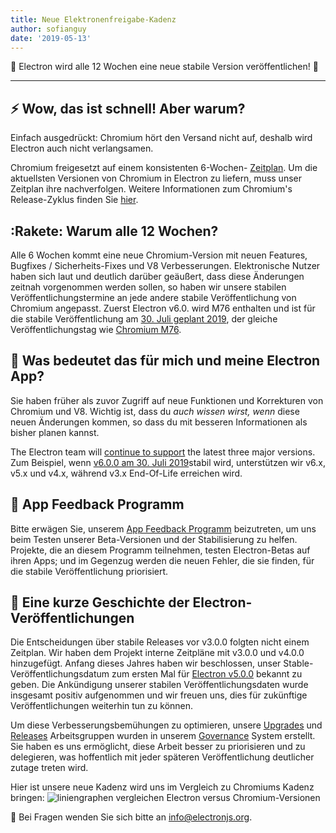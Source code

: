 ```yaml
---
title: Neue Elektronenfreigabe-Kadenz
author: sofianguy
date: '2019-05-13'
---
```


🎉 Electron wird alle 12 Wochen eine neue stabile Version veröffentlichen! 🎉

---

## ⚡ Wow, das ist schnell! Aber warum?

Einfach ausgedrückt: Chromium hört den Versand nicht auf, deshalb wird Electron auch nicht verlangsamen.

Chromium freigesetzt auf einem konsistenten 6-Wochen- [Zeitplan](https://www.chromium.org/developers/calendar). Um die aktuellsten Versionen von Chromium in Electron zu liefern, muss unser Zeitplan ihre nachverfolgen. Weitere Informationen zum Chromium's Release-Zyklus finden Sie [hier](https://chromium.googlesource.com/chromium/src/+/master/docs/process/release_cycle.md).

## :Rakete: Warum alle 12 Wochen?

Alle 6 Wochen kommt eine neue Chromium-Version mit neuen Features, Bugfixes / Sicherheits-Fixes und V8 Verbesserungen. Elektronische Nutzer haben sich laut und deutlich darüber geäußert, dass diese Änderungen zeitnah vorgenommen werden sollen, so haben wir unsere stabilen Veröffentlichungstermine an jede andere stabile Veröffentlichung von Chromium angepasst. Zuerst Electron v6.0. wird M76 enthalten und ist für die stabile Veröffentlichung am [30. Juli geplant 2019](https://electronjs.org/docs/tutorial/electron-timelines#600-release-schedule), der gleiche Veröffentlichungstag wie [Chromium M76](https://www.chromestatus.com/features/schedule).

## 🚧 Was bedeutet das für mich und meine Electron App?

Sie haben früher als zuvor Zugriff auf neue Funktionen und Korrekturen von Chromium und V8. Wichtig ist, dass du _auch wissen wirst, wenn_ diese neuen Änderungen kommen, so dass du mit besseren Informationen als bisher planen kannst.

The Electron team will [continue to support](https://electronjs.org/docs/tutorial/support#supported-versions) the latest three major versions. Zum Beispiel, wenn [v6.0.0 am 30. Juli 2019](https://electronjs.org/docs/tutorial/electron-timelines#600-release-schedule)stabil wird, unterstützen wir v6.x, v5.x und v4.x, während v3.x End-Of-Life erreichen wird.

## 💬 App Feedback Programm

Bitte erwägen Sie, unserem [App Feedback Programm](https://electronjs.org/blog/app-feedback-program) beizutreten, um uns beim Testen unserer Beta-Versionen und der Stabilisierung zu helfen. Projekte, die an diesem Programm teilnehmen, testen Electron-Betas auf ihren Apps; und im Gegenzug werden die neuen Fehler, die sie finden, für die stabile Veröffentlichung priorisiert.

## 📝 Eine kurze Geschichte der Electron-Veröffentlichungen

Die Entscheidungen über stabile Releases vor v3.0.0 folgten nicht einem Zeitplan. Wir haben dem Projekt interne Zeitpläne mit v3.0.0 und v4.0.0 hinzugefügt. Anfang dieses Jahres haben wir beschlossen, unser Stable-Veröffentlichungsdatum zum ersten Mal für [Electron v5.0.0](https://electronjs.org/blog/electron-5-0-timeline) bekannt zu geben. Die Ankündigung unserer stabilen Veröffentlichungsdaten wurde insgesamt positiv aufgenommen und wir freuen uns, dies für zukünftige Veröffentlichungen weiterhin tun zu können.

Um diese Verbesserungsbemühungen zu optimieren, unsere [Upgrades](https://github.com/electron/governance/tree/master/wg-upgrades) und [Releases](https://github.com/electron/governance/tree/master/wg-releases) Arbeitsgruppen wurden in unserem [Governance](https://electronjs.org/blog/governance) System erstellt. Sie haben es uns ermöglicht, diese Arbeit besser zu priorisieren und zu delegieren, was hoffentlich mit jeder späteren Veröffentlichung deutlicher zutage treten wird.

Hier ist unsere neue Kadenz wird uns im Vergleich zu Chromiums Kadenz bringen:
<img alt="liniengraphen vergleichen Electron versus Chromium-Versionen" src="https://user-images.githubusercontent.com/2138661/57543187-86340700-7308-11e9-9745-a9371bb29275.png" />

📨 Bei Fragen wenden Sie sich bitte an [info@electronjs.org](mailto:info@electronjs.org).
